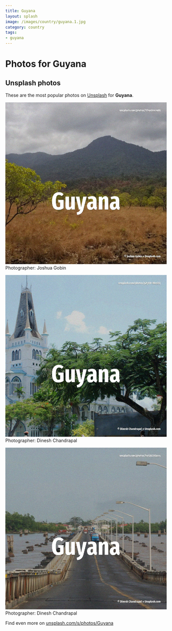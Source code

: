 ```yaml
---
title: Guyana
layout: splash
image: /images/country/guyana.1.jpg
category: country
tags:
- guyana
---
```

# Photos for Guyana
 
## Unsplash photos
These are the most popular photos on [Unsplash](https://unsplash.com) for **Guyana**.
 
![Guyana](/images/country/guyana.1.jpg)
Photographer:  Joshua Gobin
 
![Guyana](/images/country/guyana.2.jpg)
Photographer:  Dinesh Chandrapal
 
![Guyana](/images/country/guyana.3.jpg)
Photographer:  Dinesh Chandrapal
 
Find even more on [unsplash.com/s/photos/Guyana](https://unsplash.com/s/photos/Guyana)
 
